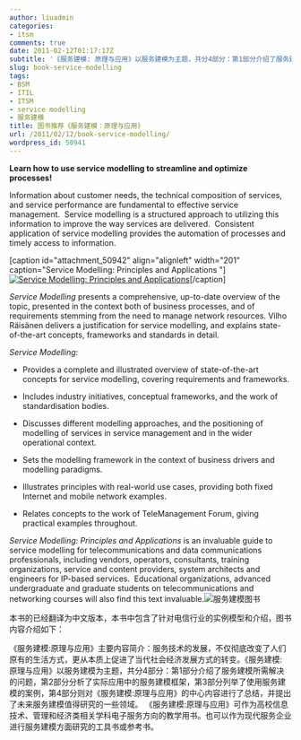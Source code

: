 ```yaml
---
author: liuadmin
categories:
- itsm
comments: true
date: 2011-02-12T01:17:17Z
subtitle: '《服务建模: 原理与应用》以服务建模为主题，共分4部分：第1部分介绍了服务建模所需解决的问题，第2部分分析了实际应用中的服务建模框架，第3部分列举了使用服务建模的案例，第4部分则对《服务建模:原理与应用》的中心内容进行了总结，并提出了未来服务建模值得研究的一些领域。'
slug: book-service-modelling
tags:
- BSM
- ITIL
- ITSM
- service modelling
- 服务建模
title: 图书推荐《服务建模：原理与应用》
url: /2011/02/12/book-service-modelling/
wordpress_id: 50941
---
```


**Learn how to use service modelling to streamline and optimize processes!**

Information about customer needs, the technical composition of  services, and service performance are fundamental to effective service  management.  Service modelling is a structured approach to utilizing  this information to improve the way services are delivered.  Consistent  application of service modelling provides the automation of processes  and timely access to information.

[caption id="attachment_50942" align="alignleft" width="201" caption="Service Modelling: Principles and Applications "][![Service Modelling: Principles and Applications ](http://7bv9gn.com1.z0.glb.clouddn.com/wp-content/uploads/2011/02/couverture_OKLWOOARSOLOWB-201x300.jpg)](http://martinliu.cn/2011/02/book-service-modelling.html/couverture_oklwooarsolowb)[/caption]

_Service Modelling_ presents a comprehensive, up-to-date overview of the topic, presented  in the context both of business processes, and of requirements stemming  from the need to manage network resources. Vilho Räisänen delivers a  justification for service modelling, and explains state-of-the-art  concepts, frameworks and standards in detail.

_Service Modelling:_



	
  * Provides  a complete and illustrated overview of state-of-the-art concepts for  service modelling, covering requirements and frameworks.

	
  * Includes industry initiatives, conceptual frameworks, and the work of standardisation bodies.

	
  * Discusses  different modelling approaches, and the positioning of modelling of  services in service management and in the wider operational context.

	
  * Sets the modelling framework in the context of business drivers and modelling paradigms.

	
  * Illustrates principles with real-world use cases, providing both fixed Internet and mobile network examples.

	
  * Relates concepts to the work of TeleManagement Forum, giving practical examples throughout.


_Service Modelling: Principles and Applications_ is an invaluable guide to service modelling for telecommunications and  data communications professionals, including vendors, operators,  consultants, training organizations, service and content providers,  system architects and engineers for IP-based services.  Educational  organizations, advanced undergraduate and graduate students on  telecommunications and networking courses will also find this text  invaluable.![服务建模图书](http://ec4.images-amazon.com/images/I/41pNX5HatCL._SL500_AA240_.jpg)

本书的已经翻译为中文版本，本书中包含了针对电信行业的实例模型和介绍，图书内容介绍如下：

《服务建模:原理与应用》主要内容简介：服务技术的发展，不仅彻底改变了人们原有的生活方式，更从本质上促进了当代社会经济发展方式的转变。《服务建模: 原理与应用》以服务建模为主题，共分4部分：第1部分介绍了服务建模所需解决的问题，第2部分分析了实际应用中的服务建模框架，第3部分列举了使用服务建模的案例，第4部分则对《服务建模:原理与应用》的中心内容进行了总结，并提出了未来服务建模值得研究的一些领域。
《服务建模:原理与应用》可作为高校信息技术、管理和经济类相关学科电子服务方向的教学用书。也可以作为现代服务企业进行服务建模方面研究的工具书或参考书。
